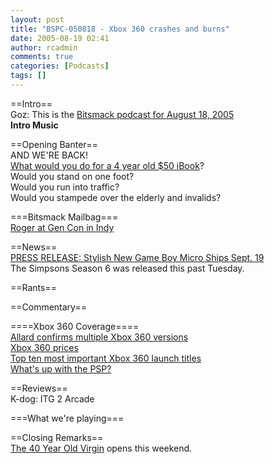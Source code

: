 ```yaml
---
layout: post
title: "BSPC-050818 - Xbox 360 crashes and burns"
date: 2005-08-19 02:41
author: rcadmin
comments: true
categories: [Podcasts]
tags: []
---
```

<p>==Intro==<br />
Goz: This is the <a href='/dl/BSPC-050818.mp3'>Bitsmack podcast for August 18, 2005</a><br />
<b>Intro Music</b><br />
<p>==Opening Banter==<br />
AND WE'RE BACK!<br />
<a href='http://www.cnn.com/2005/US/08/16/computer.frenzy.ap/index.html'>What would you do for a 4 year old $50 iBook</a>?<br />
Would you stand on one foot?<br />
Would you run into traffic?<br />
Would you stampede over the elderly and invalids?<br />
<p>===Bitsmack Mailbag===<br />
<a href='http://www.gencon.com/indyhome.aspx?file=indy'>Roger at Gen Con in Indy</a><br />
<p>==News==<br />
<a href='http://www.gamesindustry.biz/press_release.php?aid=10879'>PRESS RELEASE: Stylish New Game Boy Micro Ships Sept. 19</a><br />
The Simpsons Season 6 was released this past Tuesday.<br />
<p>==Rants==<br />
<p>==Commentary==<br />
<p>====Xbox 360 Coverage====<br />
<a href='http://www.pro-g.co.uk/news/nid/1283/'>Allard confirms multiple Xbox 360 versions</a><br />
<a href='http://www.pro-g.co.uk/news/nid/1307/'>Xbox 360 prices</a><br />
<a href='http://www.pro-g.co.uk/features/fid/67/'>Top ten most important Xbox 360 launch titles</a><br />
<a href='http://www.1up.com/do/feature?cId=3142637'>What's up with the PSP?</a><br />
<p>==Reviews==<br />
K-dog: ITG 2 Arcade<br />
<p>===What we're playing===<br />
<p>==Closing Remarks==<br />
<a href='http://www.the40yearoldvirgin.com/'>The 40 Year Old Virgin</a> opens this weekend.<br />

